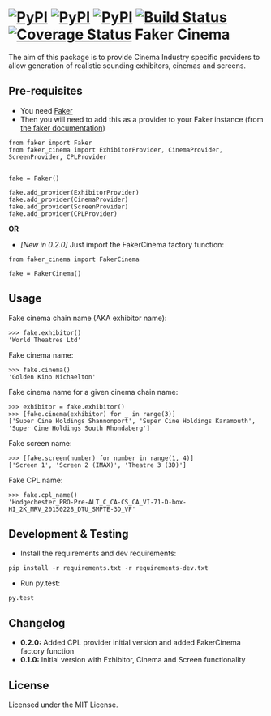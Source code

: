 [![PyPI](https://img.shields.io/pypi/v/faker_cinema.svg)](https://pypi.python.org/pypi/faker_cinema)
[![PyPI](https://img.shields.io/pypi/l/faker_cinema.svg)](blob/master/LICENSE)
[![PyPI](https://img.shields.io/pypi/pyversions/faker_cinema.svg)]()
[![Build Status](https://travis-ci.org/RangerOfFire/faker-cinema.svg?branch=master)](https://travis-ci.org/RangerOfFire/faker-cinema)
[![Coverage Status](https://coveralls.io/repos/github/RangerOfFire/faker-cinema/badge.svg?branch=master)](https://coveralls.io/github/RangerOfFire/faker-cinema?branch=master)
Faker Cinema
============

The aim of this package is to provide Cinema Industry specific providers to allow generation of realistic sounding exhibitors,
cinemas and screens.

Pre-requisites
---------------
* You need [Faker](https://github.com/joke2k/faker)
* Then you will need to add this as a provider to your Faker instance (from [the faker documentation](https://github.com/joke2k/faker#how-to-create-a-provider))
```
from faker import Faker
from faker_cinema import ExhibitorProvider, CinemaProvider, ScreenProvider, CPLProvider


fake = Faker()

fake.add_provider(ExhibitorProvider)
fake.add_provider(CinemaProvider)
fake.add_provider(ScreenProvider)
fake.add_provider(CPLProvider)
```

__OR__

* _[New in 0.2.0]_ Just import the FakerCinema factory function:
```
from faker_cinema import FakerCinema

fake = FakerCinema()
```

Usage
-----
Fake cinema chain name (AKA exhibitor name):
```
>>> fake.exhibitor()
'World Theatres Ltd'
```

Fake cinema name:
```
>>> fake.cinema()
'Golden Kino Michaelton'
```

Fake cinema name for a given cinema chain name:
```
>>> exhibitor = fake.exhibitor()
>>> [fake.cinema(exhibitor) for _ in range(3)]
['Super Cine Holdings Shannonport', 'Super Cine Holdings Karamouth', 'Super Cine Holdings South Rhondaberg']
```

Fake screen name:
```
>>> [fake.screen(number) for number in range(1, 4)]
['Screen 1', 'Screen 2 (IMAX)', 'Theatre 3 (3D)']
```

Fake CPL name:
```
>>> fake.cpl_name()
'Hodgechester_PRO-Pre-ALT_C_CA-CS_CA_VI-71-D-box-HI_2K_MRV_20150228_DTU_SMPTE-3D_VF'
```

Development & Testing
---------------------
* Install the requirements and dev requirements:
```
pip install -r requirements.txt -r requirements-dev.txt
```
* Run py.test:
```
py.test
```

Changelog
---------
* __0.2.0:__ Added CPL provider initial version and added FakerCinema factory function
* __0.1.0:__ Initial version with Exhibitor, Cinema and Screen functionality

License
-------
Licensed under the MIT License.
